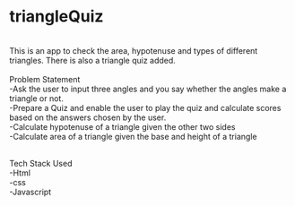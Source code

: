 # triangleQuiz
<br>
This is an app to check the area, hypotenuse and types of different triangles. There is also a triangle quiz added.<br>
<br>
Problem Statement<br>
-Ask the user to input three angles and you say whether the angles make a triangle or not.<br>
-Prepare a Quiz and enable the user to play the quiz and calculate scores based on the answers chosen by the user.<br>
-Calculate hypotenuse of a triangle given the other two sides<br>
-Calculate area of a triangle given the base and height of a triangle<br>
<br>

Tech Stack Used <br>
-Html <br>
-css <br>
-Javascript<br>
